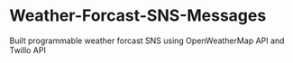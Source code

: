 # Weather-Forcast-SNS-Messages
Built programmable weather forcast SNS using OpenWeatherMap API and Twillo API
